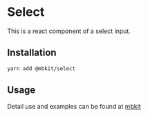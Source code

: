 # Select

This is a react component of a select input.

## Installation

```sh
yarn add @mbkit/select
```

## Usage

Detail use and examples can be found at [mbkit](https://mbkit.netlify.com/components/select)